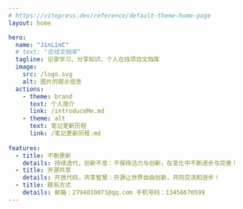 ```yaml
---
# https://vitepress.dev/reference/default-theme-home-page
layout: home

hero:
  name: "JinLinC"
  # text: "在线文档库"
  tagline: 记录学习，分享知识，个人在线项目文档库
  image:
    src: /logo.svg
    alt: 图片的提示信息
  actions:
    - theme: brand
      text: 个人简介
      link: /introduceMe.md
    - theme: alt
      text: 笔记更新历程
      link: /笔记更新历程.md
      
features:
  - title: 不断更新
    details: 持续迭代，创新不息：不保持活力与创新，在变化中不断进步与完善！
  - title: 开源共享
    details: 开放代码，共享智慧：开源让世界自由创新，共同交流和进步！
  - title: 联系方式
    details: 邮箱：2794810071@qq.com 手机号码：13456670599
---
```


<HomeComponent />

<style>
@media (max-width: 768px) {
  .VPImage.image-src {
    display: none;
  }
}
</style>